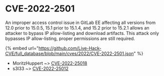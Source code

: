 # CVE-2022-2501

An improper access control issue in GitLab EE affecting all versions from 12.0 prior to 15.0.5, 15.1 prior to 15.1.4, and 15.2 prior to 15.2.1 allows an attacker to bypass IP allow-listing and download artifacts. This attack only bypasses IP allow-listing, proper permissions are still required.

{% embed url="https://github.com/Live-Hack-CVE/full_database/blob/main/cves/2022/CVE-2022-2501.json" %}


* MoritzHuppert ~> [CVE-2022-25018](https://www.alice-snow.ru/2022/database/cve-2022-2501/cve-2022-25018-moritzhuppert)
* s3l33 ~> [CVE-2022-25012](https://www.alice-snow.ru/2022/database/cve-2022-2501/cve-2022-25012-s3l33)